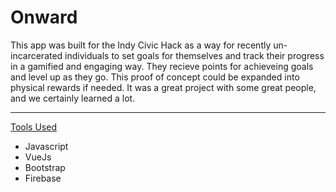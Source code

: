 # Onward

This app was built for the Indy Civic Hack as a way for recently un-incarcerated individuals to set goals for themselves and track their progress in a gamified and engaging way. They recieve points for achieveing goals and level up as they go. This proof of concept could be expanded into physical rewards if needed. It was a great project with some great people, and we certainly learned a lot.

---
<ins>Tools Used</ins>
<ul>
  <li>Javascript</li>
  <li>VueJs</li>
  <li>Bootstrap</li>
  <li>Firebase</li>
</ul>
